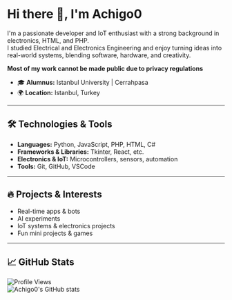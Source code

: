 # Hi there 👋, I'm Achigo0

I'm a passionate developer and IoT enthusiast with a strong background in electronics, HTML, and PHP.  
I studied Electrical and Electronics Engineering and enjoy turning ideas into real-world systems, blending software, hardware, and creativity.


**Most of my work cannot be made public due to privacy regulations**

- 🎓 **Alumnus:** Istanbul University | Cerrahpasa
- 🌍 **Location:** Istanbul, Turkey  

---

## 🛠️ Technologies & Tools
- **Languages:** Python, JavaScript, PHP, HTML, C#  
- **Frameworks & Libraries:** Tkinter, React, etc.  
- **Electronics & IoT:** Microcontrollers, sensors, automation  
- **Tools:** Git, GitHub, VSCode  

---

## 🔥 Projects & Interests
- Real-time apps & bots  
- AI experiments  
- IoT systems & electronics projects  
- Fun mini projects & games  

---

## 📈 GitHub Stats
![Profile Views](https://komarev.com/ghpvc/?username=Achigo0&color=blue)  
![Achigo0's GitHub stats](https://github-readme-stats.vercel.app/api?username=Achigo0&show_icons=true&theme=radical)
